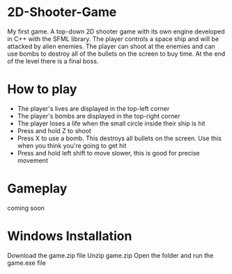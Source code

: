 # 2D-Shooter-Game
My first game. A top-down 2D shooter game with its own engine developed in C++ with the SFML library. The player controls a space ship and will be attacked by alien enemies. The player can shoot at the enemies and can use bombs to destroy all of the bullets on the screen to buy time. At the end of the level there is a final boss. 

# How to play
- The player's lives are displayed in the top-left corner
- The player's bombs are displayed in the top-right corner
- The player loses a life when the small circle inside their ship is hit 
- Press and hold Z to shoot
- Press X to use a bomb. This destroys all bullets on the screen. Use this when you think you're going to get hit
- Press and hold left shift to move slower, this is good for precise movement

# Gameplay
coming soon

# Windows Installation
Download the game.zip file
Unzip game.zip
Open the folder and run the game.exe file
